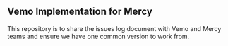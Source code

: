 ## Vemo Implementation for Mercy

This repository is to share the issues log document with Vemo and Mercy teams and ensure we have one common version to work from.
